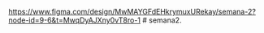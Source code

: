 https://www.figma.com/design/MwMAYGFdEHkrymuxURekay/semana-2?node-id=9-6&t=MwqDyAJXny0vT8ro-1 # semana2.
